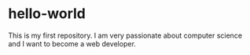 # hello-world
This is my first repository.
I am very passionate about computer science and I want to become a web developer.
